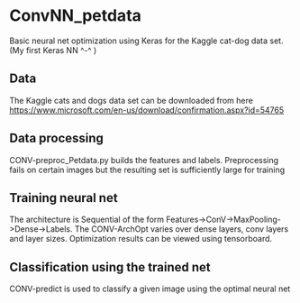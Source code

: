 # ConvNN_petdata
Basic neural net optimization using Keras for the Kaggle cat-dog data set.  (My first Keras NN ^-^ )

## Data
The Kaggle cats and dogs data set can be downloaded from here https://www.microsoft.com/en-us/download/confirmation.aspx?id=54765

## Data processing
CONV-preproc_Petdata.py builds the features and labels. Preprocessing fails on certain images but the resulting set is sufficiently large for training

## Training neural net
The architecture is Sequential of the form Features->ConV->MaxPooling->Dense->Labels. The CONV-ArchOpt varies over dense layers, conv layers and layer sizes. Optimization results can be viewed using tensorboard.

## Classification using the trained net
CONV-predict is used to classify a given image using the optimal neural net

